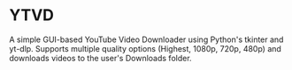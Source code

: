 # YTVD
A simple GUI-based YouTube Video Downloader using Python's tkinter and yt-dlp. Supports multiple quality options (Highest, 1080p, 720p, 480p) and downloads videos to the user's Downloads folder.

